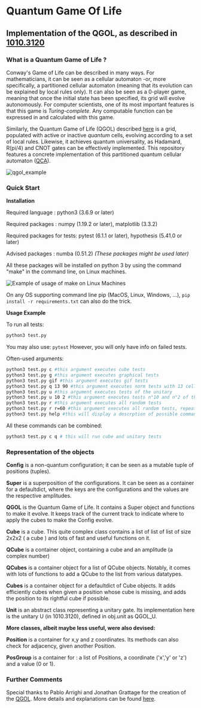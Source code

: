 # Quantum Game Of Life

## Implementation of the QGOL, as described in [1010.3120](https://arxiv.org/abs/1010.3120 "Main ArXiv page")

### What is a Quantum Game of Life ?

Conway's Game of Life can be described in many ways. For mathematicians, it can be seen as a cellular automaton -or, more specifically, a partitioned cellular automaton (meaning that its evolution can be explained by local rules only). It can also be seen as a 0-player game, meaning that once the initial state has been specified, its grid will evolve autonomously. For computer scientists, one of its most important features is that this game is *Turing-complete*. Any computable function can be expressed in and calculated with this game.

Similarly, the Quantum Game of Life (QGOL) described [here](https://arxiv.org/pdf/1010.3120.pdf "QGOL arXiv pdf") is a grid, populated with active or inactive *quantum* cells, evolving according to a set of local rules. Likewise, it achieves quantum universality, as Hadamard, R(pi/4) and CNOT gates can be effectively implemented. This repository features a concrete implementation of this partitioned quantum cellular automaton ([QCA](https://arxiv.org/pdf/1904.12956.pdf "Quantum Cellular Automaton pdf")).

![qgol_example](https://user-images.githubusercontent.com/45879010/98400759-e83c0c80-2064-11eb-902b-ae5ed83969c7.gif)

### Quick Start

**Installation**

Required language : python3 (3.6.9 or later)

Required packages : numpy (1.19.2 or later), matplotlib (3.3.2)

Required packages for tests: pytest (6.1.1 or later), hypothesis (5.41.0 or later)

Advised packages : numba (0.51.2)
*(These packages might be used later)*

All these packages will be installed on python 3 by using the command "make" in the command line, on Linux machines.

![Example of usage of make on Linux Machines](https://user-images.githubusercontent.com/45879010/98398407-3b13c500-2061-11eb-9295-9fdda8d79e27.png)

On any OS supporting command line pip (MacOS, Linux, Windows, ...), ``` pip install -r requirements.txt ``` can also do the trick.

**Usage Example** 

To run all tests:

```bash
python3 test.py

```
You may also use: ``` pytest ```
However, you will only have info on failed tests.

Often-used arguments:

```bash
python3 test.py c #this argument executes cube tests
python3 test.py g #this argument executes graphical tests
python3 test.py gif #this argument executes gif tests
python3 test.py q 13 90 #this argument executes norm tests with 13 cells and 90 steps
python3 test.py u #this argument executes tests of the unitary
python3 test.py u 10 2 #this argument executes tests n°10 and n°2 of the unitary
python3 test.py r #this argument executes all random tests
python3 test.py r r=60 #this argument executes all random tests, repeated 50 times (default=30)
python3 test.py help #this will display a descrption of possible commands
```

All these commands can be combined:
```bash
python3 test.py c q # this will run cube and unitary tests
```

### Representation of the objects

**Config** is a non-quantum configuration; it can be seen as a mutable tuple of positions (tuples).

**Super** is a superposition of the configurations. It can be seen as a container for a defaultdict, where the keys are the configurations and the values are the respective amplitudes.

**QGOL** is the Quantum Game of Life. It contains a Super object and functions to make it evolve. It keeps track of the current track to indicate where to apply the cubes to make the Config evolve.

**Cube** is a cube. This quite complex class contains a list of list of list of size 2x2x2 ( a cube ) and lots of fast and useful functions on it.

**QCube** is a container object, containing a cube and an amplitude (a complex number)

**QCubes** is a container object for a list of QCube objects. Notably, it comes with lots of functions to add a QCube to the list from various datatypes.

**Cubes** is a container object for a defaultdict of Cube objects. It adds efficiently cubes when given a position whose cube is missing, and adds the position to its rightful cube if possible.

**Unit** is an abstract class representing a unitary gate. Its implementation here is the unitary U (in 1010.3120), defined in obj.unit as QGOL_U.

**More classes, albeit maybe less useful, were also devised:**

**Position** is a container for x,y and z coordinates. Its methods can also check for adjacency, given another Position.

**PosGroup** is a container for : a list of Positions, a coordinate ('x','y' or 'z') and a value (0 or 1). 

### Further Comments

Special thanks to Pablo Arrighi and Jonathan Grattage for the creation of the [QGOL](https://arxiv.org/pdf/1010.3120.pdf "QGOL arXiv pdf"). More details and explanations can be found [here](https://docs.google.com/presentation/d/1fBKEK7S0qo7wJeW9lbydZbKjFvYAzMyKeQIjaOYFTi4/edit#slide=id.g4f341a8c7f_0_184 "presentation of rules").


